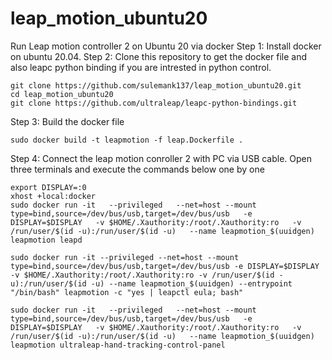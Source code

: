 # leap_motion_ubuntu20
Run Leap motion controller 2 on Ubuntu 20 via docker
Step 1: Install docker on ubuntu 20.04.
Step 2: Clone this repository to get the docker file and also leapc python binding if you are intrested in python control.
```
git clone https://github.com/sulemank137/leap_motion_ubuntu20.git
cd leap_motion_ubuntu20
git clone https://github.com/ultraleap/leapc-python-bindings.git
```
Step 3: Build the docker file
```
sudo docker build -t leapmotion -f leap.Dockerfile .
```
Step 4: Connect the leap motion conroller 2 with PC via USB cable. Open three terminals and execute the commands below one by one 
```
export DISPLAY=:0
xhost +local:docker
sudo docker run -it   --privileged   --net=host --mount type=bind,source=/dev/bus/usb,target=/dev/bus/usb   -e DISPLAY=$DISPLAY   -v $HOME/.Xauthority:/root/.Xauthority:ro   -v /run/user/$(id -u):/run/user/$(id -u)   --name leapmotion_$(uuidgen)   leapmotion leapd
```
```
sudo docker run -it --privileged --net=host --mount type=bind,source=/dev/bus/usb,target=/dev/bus/usb -e DISPLAY=$DISPLAY -v $HOME/.Xauthority:/root/.Xauthority:ro -v /run/user/$(id -u):/run/user/$(id -u) --name leapmotion_$(uuidgen) --entrypoint "/bin/bash" leapmotion -c "yes | leapctl eula; bash"
```
```
sudo docker run -it   --privileged   --net=host --mount type=bind,source=/dev/bus/usb,target=/dev/bus/usb   -e DISPLAY=$DISPLAY   -v $HOME/.Xauthority:/root/.Xauthority:ro   -v /run/user/$(id -u):/run/user/$(id -u)   --name leapmotion_$(uuidgen)   leapmotion ultraleap-hand-tracking-control-panel
```

